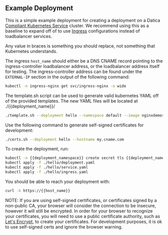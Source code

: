 Example Deployment
-----------------
This is a simple example deployment for creating a deployment on a Datica [Compliant Kubernetes Service](https://datica.com/compliant-kubernetes-service/) cluster. We recommend using this as a baseline to expand off of to use [Ingress](https://kubernetes.io/docs/concepts/services-networking/ingress/) configurations instead of loadbalancer services.

Any value in braces is something you should replace, not something that Kubernetes understands.

The ingress `host_name` should either be a DNS CNAME record pointing to the ingress-controller loadbalancer address, or the loadbalancer address itself for testing. The ingress-controller address can be found under the `EXTERNAL-IP` section in the output of the following command:
```sh
kubectl -n ingress-nginx get svc/ingress-nginx -o wide
```

The template.sh script can be used to generate valid kubernetes YAML off of the provided templates. The new YAML files will be located at ./{{deployment_name}}/
```sh
./template.sh --deployment hello --namespace default --image nginxdemos/hello --port 1234 --hostname my.cname.com
```

Use the following command to generate self-signed certificates for development:
```sh
./certs.sh --deployment hello --hostname my.cname.com
```

To create the deployment, run:
```sh
kubectl -n {{deployment_namespace}} create secret tls {{deployment_name}}-tls --cert=./hello/example.pem --key=./hello/example-key.pem
kubectl apply -f ./hello/deployment.yaml
kubeclt apply -f ./hello/service.yaml
kubectl apply -f ./hello/ingress.yaml
```

You should be able to reach your deployment with:
```sh
curl -k https://{{host_name}}
```

NOTE: If you are using self-signed certificates, or certificates signed by a non-public CA, your browser will consider the connection to be insecure, however it will still be encrypted. In order for your browser to recognize your certificates, you will need to use a public certificate authority, such as [Let's Encrypt](https://letsencrypt.org/), to create your certificates. For development purposes, it is ok to use self-signed certs and ignore the browser warning.
